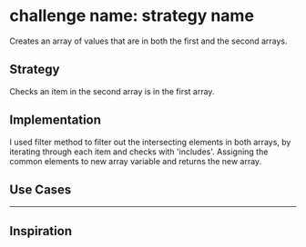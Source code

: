 # challenge name: strategy name

Creates an array of values that are in both the first and the second arrays.

## Strategy

Checks an item in the second array is in the first array.

## Implementation

I used filter method to filter out the intersecting elements in both arrays, by iterating through each item and checks with 'includes'. Assigning the common elements to new array variable and returns the new array.

## Use Cases

---

## Inspiration

<!--
  was there any code, blog post, video, ... that inspired your solution?
  there's nothing wrong with adapting other people's code, just give them credit!
  and say how it inspired your solution.
-->
